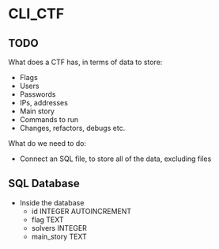 # CLI_CTF

## TODO

What does a CTF has, in terms of data to store:

* Flags
* Users
* Passwords
* IPs, addresses
* Main story
* Commands to run
* Changes, refactors, debugs etc.

What do we need to do:

* Connect an SQL file, to store all of the data, excluding files

## SQL Database

- Inside the database
  - id INTEGER AUTOINCREMENT
  - flag TEXT
  - solvers INTEGER
  - main_story TEXT
